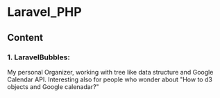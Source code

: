 # Laravel_PHP

## Content
### 1. LaravelBubbles: 
My personal Organizer, working with tree like data structure and Google Calendar API. Interesting also for people who wonder about "How to d3 objects and Google calenadar?"

